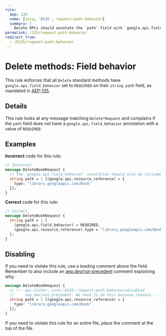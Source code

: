```yaml
---
rule:
  aep: 135
  name: [core, '0135', request-path-behavior]
  summary: |
    Delete RPCs should annotate the `path` field with `google.api.field_behavior`.
permalink: /135/request-path-behavior
redirect_from:
  - /0135/request-path-behavior
---
```


# Delete methods: Field behavior

This rule enforces that all `Delete` standard methods have
`google.api.field_behavior` set to `REQUIRED` on their `string path` field, as
mandated in [AEP-135][].

## Details

This rule looks at any message matching `Delete*Request` and complains if the
`path` field does not have a `google.api.field_behavior` annotation with a
value of `REQUIRED`.

## Examples

**Incorrect** code for this rule:

```proto
// Incorrect.
message DeleteBookRequest {
  // The `google.api.field_behavior` annotation should also be included.
  string path = 1 [(google.api.resource_reference) = {
    type: "library.googleapis.com/Book"
  }];
}
```

**Correct** code for this rule:

```proto
// Correct.
message DeleteBookRequest {
  string path = 1 [
    (google.api.field_behavior) = REQUIRED,
    (google.api.resource_reference).type = "library.googleapis.com/Book"
  ];
}
```

## Disabling

If you need to violate this rule, use a leading comment above the field.
Remember to also include an [aep.dev/not-precedent][] comment explaining why.

```proto
message DeleteBookRequest {
  // (-- api-linter: core::0135::request-path-behavior=disabled
  //     aep.dev/not-precedent: We need to do this because reasons. --)
  string path = 1 [(google.api.resource_reference) = {
    type: "library.googleapis.com/Book"
  }];
}
```

If you need to violate this rule for an entire file, place the comment at the
top of the file.

[aep-135]: https://aep.dev/135
[aep.dev/not-precedent]: https://aep.dev/not-precedent
